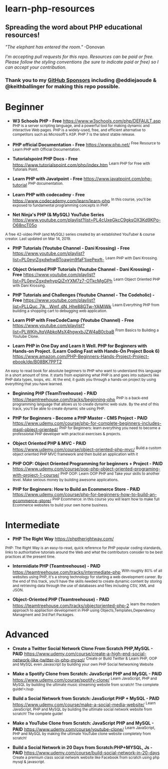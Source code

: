 # learn-php-resources
## Spreading the word about PHP educational resources!  

_"The elephant has entered the room."_ -Donovan

_I'm accepting pull requests for this repo. Resources can be paid or free. 
Please follow the styling conventions (be sure to indicate paid or free) so I can accept your contribution._

### Thank you to my [GitHub Sponsors](https://github.com/sponsors/RealToughCandy) including @eddiejaoude & @keithballinger for making this repo possible.

# Beginner

- **W3 Schools PHP - Free**
https://www.w3schools.com/php/DEFAULT.asp
<sup>PHP is a server scripting language, and a powerful tool for making dynamic and interactive Web pages. PHP is a widely-used, free, and efficient alternative to competitors such as Microsoft's ASP.
PHP 7 is the latest stable release.</sup>

- **PHP official Documentation - Free**
https://www.php.net/
<sup>Free Resource to Learn PHP with Official Documentation.</sup>

- **Tutorialspoint PHP Docs - Free**
https://www.tutorialspoint.com/php/index.htm
<sup>Learn PHP for Free with Tutorials Point.</sup>

- **Learn PHP with Javatpoint - Free**
https://www.javatpoint.com/php-tutorial
<sup>PHP documentation.</sup>

- **Learn PHP with codecadmy - Free**
https://www.codecademy.com/learn/learn-php
<sup>In this course, you’ll be exposed to fundamental programming concepts in PHP.</sup>

- **Net Ninja's PHP (& MySQL) YouTube Series**
https://www.youtube.com/playlist?list=PL4cUxeGkcC9gksOX3Kd9KPo-O68ncT05o

<sup>A free 42-video PHP (and MySQL) series created by an established YouTuber & course creator. Last updated on Mar 14, 2019. </sup>

- **PHP Tutorials (Youtube Channel -  Dani Krossing) - Free**
https://www.youtube.com/playlist?list=PL0eyrZgxdwhwBToawjm9faF1ixePexft-
<sup>Learn PHP with Dani Krossing.</sup>

- **Object Oriented PHP Tutorials (Youtube Channel - Dani Krossing) - Free**
https://www.youtube.com/playlist?list=PL0eyrZgxdwhypQiZnYXM7z7-OTkcMgGPh
<sup>Learn Object Oriented PHP with Dani Krossing.</sup>

- **PHP Tutorials and Challenges (Youtube Channel - The Codeholic) - Free**
https://www.youtube.com/playlist?list=PLLQuc_7jk__Wmf_dN_Hhe88GTw-YAMIWk
<sup>Learn Everything PHP from building a shopping cart to debugging web application.</sup>

- **Learn PHP with FreeCodeCamp (Youtube Channel) - Free**
https://www.youtube.com/playlist?list=PLWKjhJtqVAbkoMsX4hgwxbJZW4aB0cbaB
<sup>From Basics to Building a Youtube Clone.</sup>

- **Learn PHP in One Day and Learn It Well. PHP for Beginners with Hands-on Project. (Learn Coding Fast with Hands-On Project Book 6)**
https://www.amazon.com/PHP-Beginners-Hands-Project-Project-ebook/dp/B08BK7PPT2

<sup>An easy to read book for absolute beginners to PHP who want to understand this language in a short amount of time. It starts from explaining what PHP is and goes into subjects like PHP data types, loops, etc. At the end, it guids you through a hands-on project by using everything that you have learned. </sup>

- **Beginning PHP (TeamTreehouse) - PAID**
https://teamtreehouse.com/tracks/beginning-php
<sup>PHP is a back-end programming language that allows us to create dynamic web siute. By the end of this track, you'll be able to create dynamic site using PHP.</sup>


- **PHP for Beginners - Become a PHP Master - CMS Project - PAID** 
https://www.udemy.com/course/php-for-complete-beginners-includes-msql-object-oriented/
<sup>PHP for Beginners: learn everything you need to become a professional PHP developer with practical exercises & projects.</sup>

- **Object Oriented PHP & MVC - PAID** 
https://www.udemy.com/course/object-oriented-php-mvc/
<sup>Build a custom object oriented PHP MVC framework and then build an application with it</sup>

- **PHP OOP: Object Oriented Programming for beginners + Project - PAID**
https://www.udemy.com/course/oop-php-object-oriented-programing-with-project-1-course/
<sup>PHP OOP: Learn OOP PHP and Take your skills to another level. Make serious money by building awesome applications.</sup>

- **PHP for Beginners: How to Build an Ecommerce Store - PAID**
https://www.udemy.com/course/php-for-beginners-how-to-build-an-ecommerce-store/
<sup>PHP Ecommerce: in this course you will learn how to make full Ecommerce websites to build your own home business.</sup>


# Intermediate

- **PHP The Right Way**
https://phptherightway.com/

<sup>PHP: The Right Way is an easy-to-read, quick reference for PHP popular coding standards, links to authoritative tutorials around the Web and what the contributors consider to be best practices at the present time. </sup>

- **Intermidiate PHP (Teamtreehouse) - PAID**
https://teamtreehouse.com/tracks/intermediate-php
<sup>With roughly 80% of all websites using PHP, it's a strong technology for starting a web development career. By the end of this track, you’ll have the skills needed to create dynamic content by storing and retrieving data through the use of databases and files including CSV, XML and JSON.</sup>

- **Object-Oriented PHP (Teamtreehouse) - PAID**
https://teamtreehouse.com/tracks/objectoriented-php-2
<sup>learn the modern approach to appliaction development in PHP using Objects,Templates,Dependency Managment and 3rd Part Packages.</sup>

# Advanced

- **Create a Twitter Social Network Clone From Scratch PHP,MySQL - PAID**
https://www.udemy.com/course/create-a-high-end-social-network-like-twitter-in-php-mysql/
<sup>Create or Build Twitter & Learn PHP, OOP and MySQL even Javascript by building your own PHP Social Networking Website</sup>

- **Make a Spotify Clone from Scratch: JavaScript PHP and MySQL - PAID**
https://www.udemy.com/course/spotify-clone/
<sup>Learn JavaScript, PHP and MySQL by building the ultimate music streaming website from scratch! The complete guide!</sup
  
- **Build a Social Network from Scratch: JavaScript PHP + MySQL - PAID**
https://www.udemy.com/course/make-a-social-media-website/
<sup>Learn JavaScript, PHP and MySQL by building the ultimate social network website from scratch! The complete guide!</sup>

- **Make a YouTube Clone from Scratch: JavaScript PHP and MySQL - PAID**
https://www.udemy.com/course/youtube-clone/
<sup>Learn JavaScript, PHP and MySQL by making the ultimate YouTube clone website completely from scratch!</sup>

- **Build a Social Network in 20 Days from Scratch:PHP+MYSQL, Js - PAID** 
https://www.udemy.com/course/build-social-network-in-20-days
<sup>Create a premium class social network website like Facebook from scratch using php mysql & javascript.</sup>
